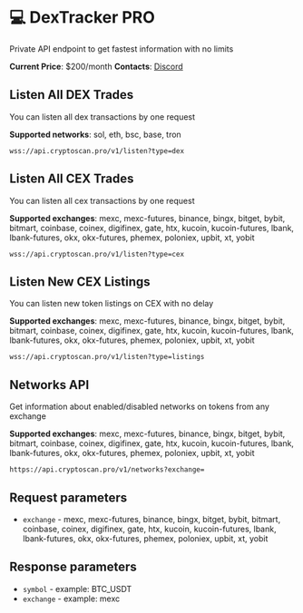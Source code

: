 # 💻 DexTracker PRO

Private API endpoint to get fastest information with no limits

**Current Price**: $200/month
**Contacts**: [Discord](https://discord.com/invite/ktewAs67fE)

## Listen All DEX Trades

You can listen all dex transactions by one request

**Supported networks**: sol, eth, bsc, base, tron

```
wss://api.cryptoscan.pro/v1/listen?type=dex
```

## Listen All CEX Trades

You can listen all cex transactions by one request

**Supported exchanges**: mexc, mexc-futures, binance, bingx, bitget, bybit, bitmart, coinbase, coinex, digifinex, gate, htx, kucoin, kucoin-futures, lbank, lbank-futures, okx, okx-futures, phemex, poloniex, upbit, xt, yobit

```
wss://api.cryptoscan.pro/v1/listen?type=cex
```

## Listen New CEX Listings

You can listen new token listings on CEX with no delay

**Supported exchanges**: mexc, mexc-futures, binance, bingx, bitget, bybit, bitmart, coinbase, coinex, digifinex, gate, htx, kucoin, kucoin-futures, lbank, lbank-futures, okx, okx-futures, phemex, poloniex, upbit, xt, yobit

```
wss://api.cryptoscan.pro/v1/listen?type=listings
```

## Networks API

Get information about enabled/disabled networks on tokens from any exchange

**Supported exchanges**: mexc, mexc-futures, binance, bingx, bitget, bybit, bitmart, coinbase, coinex, digifinex, gate, htx, kucoin, kucoin-futures, lbank, lbank-futures, okx, okx-futures, phemex, poloniex, upbit, xt, yobit

```
https://api.cryptoscan.pro/v1/networks?exchange=
```

## Request parameters

- `exchange` - mexc, mexc-futures, binance, bingx, bitget, bybit, bitmart, coinbase, coinex, digifinex, gate, htx, kucoin, kucoin-futures, lbank, lbank-futures, okx, okx-futures, phemex, poloniex, upbit, xt, yobit

## Response parameters

- `symbol` - example: BTC_USDT
- `exchange` - example: mexc

